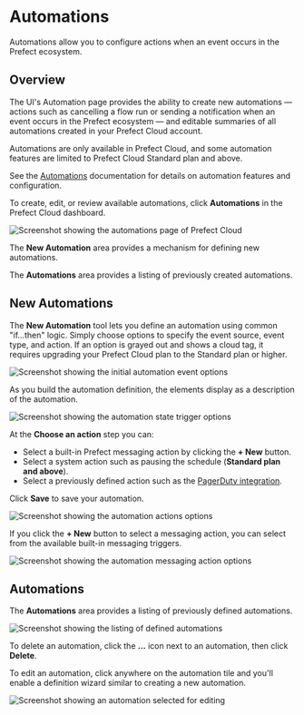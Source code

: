 # Automations <Badge text="Cloud"/>

Automations allow you to configure actions when an event occurs in the Prefect ecosystem.

## Overview

The UI's Automation page provides the ability to create new automations &mdash;  actions such as cancelling a flow run or sending a notification when an event occurs in the Prefect ecosystem &mdash; and editable summaries of all automations created in your Prefect Cloud account.

Automations are only available in Prefect Cloud, and some automation features are limited to Prefect Cloud Standard plan and above.

See the [Automations](/orchestration/concepts/automations) documentation for details on automation features and configuration.

To create, edit, or review available automations, click **Automations** in the Prefect Cloud dashboard.

![Screenshot showing the automations page of Prefect Cloud](/orchestration/ui/automations_ui.png)

The **New Automation** area provides a mechanism for defining new automations.

The **Automations** area provides a listing of previously created automations.

## New Automations

The **New Automation** tool lets you define an automation using common "if...then" logic. Simply choose options to specify the event source, event type, and action. If an option is grayed out and shows a cloud tag, it requires upgrading your Prefect Cloud plan to the Standard plan or higher.

![Screenshot showing the initial automation event options](/orchestration/ui/automations_plan.png)

As you build the automation definition, the elements display as a description of the automation.

![Screenshot showing the automation state trigger options](/orchestration/ui/automations_new.png)

At the **Choose an action** step you can: 

- Select a built-in Prefect messaging action by clicking the **+ New** button.
- Select a system action such as pausing the schedule (**Standard plan and above**).
- Select a previously defined action such as the [PagerDuty integration](/orchestration/integrations/pagerduty.html).

Click **Save** to save your automation.

![Screenshot showing the automation actions options](/orchestration/ui/automations_actions.png)

If you click the **+ New** button to select a messaging action, you can select from the available built-in messaging triggers.

![Screenshot showing the automation messaging action options](/orchestration/ui/automations_msg.png)

## Automations

The **Automations** area provides a listing of previously defined automations. 

![Screenshot showing the listing of defined automations](/orchestration/ui/automations_list.png)

To delete an automation, click the **...** icon next to an automation, then click **Delete**.

To edit an automation, click anywhere on the automation tile and you'll enable a definition wizard similar to creating a new automation.

![Screenshot showing an automation selected for editing](/orchestration/ui/automations_edit.png)